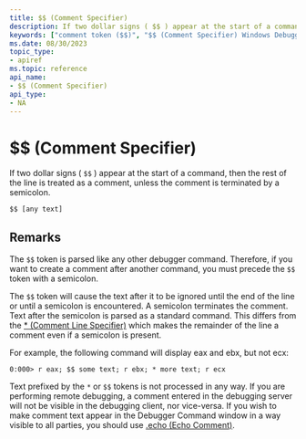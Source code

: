 ```yaml
---
title: $$ (Comment Specifier)
description: If two dollar signs ( $$ ) appear at the start of a command, then the rest of the line is treated as a comment, unless the comment is terminated by a semicolon.
keywords: ["comment token ($$)", "$$ (Comment Specifier) Windows Debugging"]
ms.date: 08/30/2023
topic_type:
- apiref
ms.topic: reference
api_name:
- $$ (Comment Specifier)
api_type:
- NA
---
```


# $$ (Comment Specifier)

If two dollar signs ( `$$` ) appear at the start of a command, then the rest of the line is treated as a comment, unless the comment is terminated by a semicolon.

```dbgcmd
$$ [any text]
```

## Remarks

The `$$` token is parsed like any other debugger command. Therefore, if you want to create a comment after another command, you must precede the `$$` token with a semicolon.

The `$$` token will cause the text after it to be ignored until the end of the line or until a semicolon is encountered. A semicolon terminates the comment. Text after the semicolon is parsed as a standard command. This differs from the [* (Comment Line Specifier)](----comment-line-specifier-.md) which makes the remainder of the line a comment even if a semicolon is present.

For example, the following command will display eax and ebx, but not ecx:

```console
0:000> r eax; $$ some text; r ebx; * more text; r ecx 
```

Text prefixed by the `*` or `$$` tokens is not processed in any way. If you are performing remote debugging, a comment entered in the debugging server will not be visible in the debugging client, nor vice-versa. If you wish to make comment text appear in the Debugger Command window in a way visible to all parties, you should use [.echo (Echo Comment)](-echo--echo-comment-.md).
